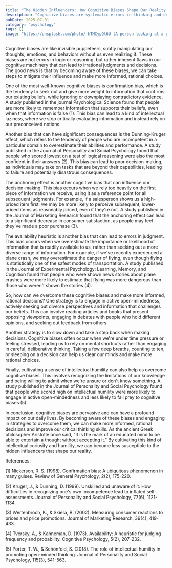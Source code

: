 ```yaml
---
title: "The Hidden Influencers: How Cognitive Biases Shape Our Reality and Decision-Making"
description: "Cognitive biases are systematic errors in thinking and decision-making that can have a profound impact on our daily lives. From confirmation bias to the Dunning-Kruger effect, these biases can lead us astray, making us misinterpret information, overlook crucial details, and make poor choices. In this article, we'll delve into the latest scientific findings on cognitive biases, exploring their causes, consequences, and strategies for overcoming them."
pubDate: 2025-07-01
category: "psychology"
tags: []
image: "https://unsplash.com/photo/-hTMCypQl6U (A person looking at a puzzle with a magnifying glass, symbolizing the need to examine our thoughts closely)"
---
```


Cognitive biases are like invisible puppeteers, subtly manipulating our thoughts, emotions, and behaviors without us even realizing it. These biases are not errors in logic or reasoning, but rather inherent flaws in our cognitive machinery that can lead to irrational judgments and decisions. The good news is that by becoming aware of these biases, we can take steps to mitigate their influence and make more informed, rational choices.

One of the most well-known cognitive biases is confirmation bias, which is the tendency to seek out and give more weight to information that confirms our existing beliefs, while ignoring or downplaying contradictory evidence. A study published in the journal Psychological Science found that people are more likely to remember information that supports their beliefs, even when that information is false (1). This bias can lead to a kind of intellectual laziness, where we stop critically evaluating information and instead rely on our preconceived notions.

Another bias that can have significant consequences is the Dunning-Kruger effect, which refers to the tendency of people who are incompetent in a particular domain to overestimate their abilities and performance. A study published in the Journal of Personality and Social Psychology found that people who scored lowest on a test of logical reasoning were also the most confident in their answers (2). This bias can lead to poor decision-making, as individuals may take on tasks that are beyond their capabilities, leading to failure and potentially disastrous consequences.

The anchoring effect is another cognitive bias that can influence our decision-making. This bias occurs when we rely too heavily on the first piece of information we receive, using it as a reference point for all subsequent judgments. For example, if a salesperson shows us a high-priced item first, we may be more likely to perceive subsequent, lower-priced items as reasonably priced, even if they're not. A study published in the Journal of Marketing Research found that the anchoring effect can lead to a significant decrease in consumer satisfaction, as people may feel they've made a poor purchase (3).

The availability heuristic is another bias that can lead to errors in judgment. This bias occurs when we overestimate the importance or likelihood of information that is readily available to us, rather than seeking out a more diverse range of information. For example, if we've recently experienced a plane crash, we may overestimate the danger of flying, even though flying is statistically one of the safest modes of transportation. A study published in the Journal of Experimental Psychology: Learning, Memory, and Cognition found that people who were shown news stories about plane crashes were more likely to estimate that flying was more dangerous than those who weren't shown the stories (4).

So, how can we overcome these cognitive biases and make more informed, rational decisions? One strategy is to engage in active open-mindedness, actively seeking out diverse perspectives and information that challenges our beliefs. This can involve reading articles and books that present opposing viewpoints, engaging in debates with people who hold different opinions, and seeking out feedback from others.

Another strategy is to slow down and take a step back when making decisions. Cognitive biases often occur when we're under time pressure or feeling stressed, leading us to rely on mental shortcuts rather than engaging in careful, deliberative thinking. Taking a few deep breaths, counting to ten, or sleeping on a decision can help us clear our minds and make more rational choices.

Finally, cultivating a sense of intellectual humility can also help us overcome cognitive biases. This involves recognizing the limitations of our knowledge and being willing to admit when we're unsure or don't know something. A study published in the Journal of Personality and Social Psychology found that people who scored high on intellectual humility were more likely to engage in active open-mindedness and less likely to fall prey to cognitive biases (5).

In conclusion, cognitive biases are pervasive and can have a profound impact on our daily lives. By becoming aware of these biases and engaging in strategies to overcome them, we can make more informed, rational decisions and improve our critical thinking skills. As the ancient Greek philosopher Aristotle once said, "It is the mark of an educated mind to be able to entertain a thought without accepting it." By cultivating this kind of intellectual curiosity and humility, we can become less susceptible to the hidden influencers that shape our reality.

References:

(1) Nickerson, R. S. (1998). Confirmation bias: A ubiquitous phenomenon in many guises. Review of General Psychology, 2(2), 175-220.

(2) Kruger, J., & Dunning, D. (1999). Unskilled and unaware of it: How difficulties in recognizing one's own incompetence lead to inflated self-assessments. Journal of Personality and Social Psychology, 77(6), 1121-1134.

(3) Wertenbroch, K., & Skiera, B. (2002). Measuring consumer reactions to prices and price promotions. Journal of Marketing Research, 39(4), 419-433.

(4) Tversky, A., & Kahneman, D. (1973). Availability: A heuristic for judging frequency and probability. Cognitive Psychology, 5(2), 207-232.

(5) Porter, T. W., & Schönfeld, S. (2018). The role of intellectual humility in promoting open-minded thinking. Journal of Personality and Social Psychology, 115(3), 541-563.